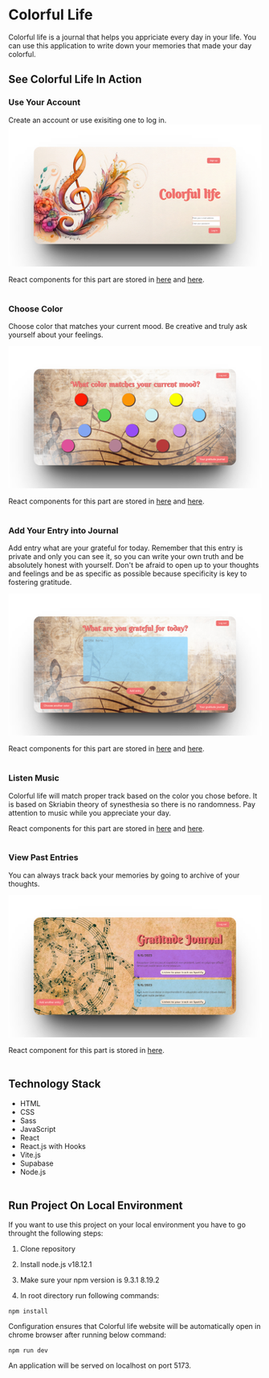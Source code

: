 # Colorful Life

Colorful life is a journal that helps you appriciate every day in your life. You can use this application to write down your memories that made your day colorful.

## See Colorful Life In Action

### Use Your Account

Create an account or use exisiting one to log in.
![Alt text](src/assets/images_for_Readme_file/login.png)

React components for this part are stored in
[here](src/components/SignIn.jsx) and [here](src/components/SignUp.jsx).
<br/>
<br/>

### Choose Color

Choose color that matches your current mood. Be creative and truly ask yourself about your feelings.

![Alt text](src/assets/images_for_Readme_file/colors.png)

React components for this part are stored in
[here](src/components/Grid.jsx) and [here](src/components/Main.jsx).
<br/>
<br/>

### Add Your Entry into Journal

Add entry what are your grateful for today. Remember that this entry is private and only you can see it, so you can write your own truth and be absolutely honest with yourself. Don't be afraid to open up to your thoughts and feelings and be as specific as possible because specificity is key to fostering gratitude.

![Alt text](src/assets/images_for_Readme_file/entry.png)

React components for this part are stored in
[here](src/components/Journal_Form.jsx) and [here](src/components/Main.jsx).
<br/>
<br/>

### Listen Music

Colorful life will match proper track based on the color you chose before. It is based on Skriabin theory of synesthesia so there is no randomness. Pay attention to music while you appreciate your day.

React components for this part are stored in
[here](src/components/Journal_Form.jsx) and [here](src/components/Journal_Entries.jsx).
<br/>
<br/>

### View Past Entries

You can always track back your memories by going to archive of your thoughts.

![Alt text](src/assets/images_for_Readme_file/entries_history.png)

React component for this part is stored in [here](src/components/Journal_Entries.jsx).
<br/>
<br/>

## Technology Stack

- HTML
- CSS
- Sass
- JavaScript
- React
- React.js with Hooks
- Vite.js
- Supabase
- Node.js
  <br/>
  <br/>

## Run Project On Local Environment

If you want to use this project on your local environment you have to go throught the following steps:

1. Clone repository

2. Install node.js v18.12.1

3. Make sure your npm version is 9.3.1
   8.19.2

4. In root directory run following commands:

```
npm install
```

Configuration ensures that Colorful life website will be automatically open in chrome browser after running below command:

```
npm run dev
```

An application will be served on localhost on port 5173.
